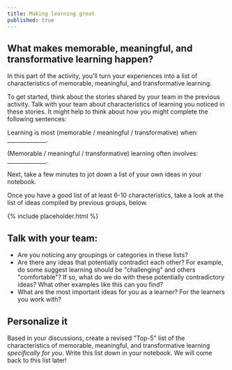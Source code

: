 ```yaml
---
title: Making learning great
published: true
---
```

## What makes memorable, meaningful, and transformative learning happen?

In this part of the activity, you'll turn your experiences into a list of characteristics of memorable, meaningful, and transformative learning.

To get started, think about the stories shared by your team in the previous activity. Talk with your team about characteristics of learning you noticed in these stories. It might help to think about how you might complete the following sentences:

>
Learning is most (memorable / meaningful / transformative) when: ______________.
>

>
(Memorable / meaningful / transformative) learning often involves: ______________.
>

Next, take a few minutes to jot down a list of your own ideas in your notebook.

Once you have a good list of at least 6-10 characteristics, take a look at the list of ideas compiled by previous groups, below.

<!-- todo: make a slideshow to insert here w/ ideas from google doc https://docs.google.com/document/d/1bOlx57dtIbneli_fG-5SjUyw5tnbiqSyW4rlGo9V8NE/edit -->
{% include placeholder.html %}

## Talk with your team:

* Are you noticing any groupings or categories in these lists?
* Are there any ideas that potentially contradict each other? For example, do some suggest learning should be "challenging" and others "comfortable"? If so, what do we do with these potentially contradictory ideas? What other examples like this can you find?
* What are the most important ideas for you as a learner? For the learners you work with?

## Personalize it

Based in your discussions, create a revised "Top-5" list of the characteristics of memorable, meaningful, and transformative learning *specifically for you*. Write this list down in your notebook. We will come back to this list later!

<!-- todo: consider integrating tech training at end of each section. e.g., what if there were a simple github site to gather characteristics - the compiled results appearing on this page? then there could be an activity here to learn github editing, etc? -->